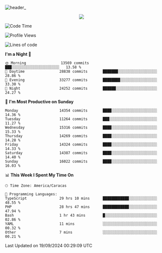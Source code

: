 ![header_](https://github.com/user-attachments/assets/4010d822-ccdc-4198-b608-18c773338d18)


<p align="center">
  <a href="http://www.github.com/thevacs">
    <img src="https://github-readme-streak-stats.herokuapp.com/?user=thevacs&stroke=ffffff&background=1c1917&ring=0891b2&fire=0891b2&currStreakNum=ffffff&currStreakLabel=0891b2&sideNums=ffffff&sideLabels=ffffff&dates=ffffff&hide_border=true" />
  </a>
</p>

<!--START_SECTION:waka-->
![Code Time](http://img.shields.io/badge/Code%20Time-2%2C835%20hrs%2018%20mins-blue)

![Profile Views](http://img.shields.io/badge/Profile%20Views-0-blue)

![Lines of code](https://img.shields.io/badge/From%20Hello%20World%20I%27ve%20Written-10.5%20million%20lines%20of%20code-blue)

**I'm a Night 🦉** 

```text
🌞 Morning                13569 commits       ███░░░░░░░░░░░░░░░░░░░░░░   13.58 % 
🌆 Daytime                28838 commits       ███████░░░░░░░░░░░░░░░░░░   28.86 % 
🌃 Evening                33277 commits       ████████░░░░░░░░░░░░░░░░░   33.30 % 
🌙 Night                  24252 commits       ██████░░░░░░░░░░░░░░░░░░░   24.27 % 
```
📅 **I'm Most Productive on Sunday** 

```text
Monday                   14354 commits       ████░░░░░░░░░░░░░░░░░░░░░   14.36 % 
Tuesday                  11264 commits       ███░░░░░░░░░░░░░░░░░░░░░░   11.27 % 
Wednesday                15316 commits       ████░░░░░░░░░░░░░░░░░░░░░   15.33 % 
Thursday                 14269 commits       ████░░░░░░░░░░░░░░░░░░░░░   14.28 % 
Friday                   14324 commits       ████░░░░░░░░░░░░░░░░░░░░░   14.33 % 
Saturday                 14387 commits       ████░░░░░░░░░░░░░░░░░░░░░   14.40 % 
Sunday                   16022 commits       ████░░░░░░░░░░░░░░░░░░░░░   16.03 % 
```


📊 **This Week I Spent My Time On** 

```text
🕑︎ Time Zone: America/Caracas

💬 Programming Languages: 
TypeScript               29 hrs 10 mins      ████████████░░░░░░░░░░░░░   48.55 % 
PHP                      28 hrs 47 mins      ████████████░░░░░░░░░░░░░   47.94 % 
Bash                     1 hr 43 mins        █░░░░░░░░░░░░░░░░░░░░░░░░   02.86 % 
YAML                     11 mins             ░░░░░░░░░░░░░░░░░░░░░░░░░   00.32 % 
Other                    7 mins              ░░░░░░░░░░░░░░░░░░░░░░░░░   00.21 % 
```


 Last Updated on 19/09/2024 00:29:09 UTC
<!--END_SECTION:waka-->
